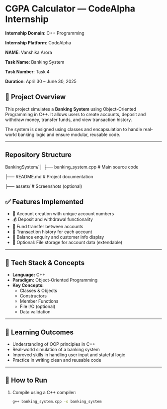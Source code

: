 
# CGPA Calculator — CodeAlpha Internship

**Internship Domain**: C++ Programming


**Internship Platform**: CodeAlpha 

**NAME**: Vanshika Arora

**Task Name**: Banking System

**Task Number**: Task 4

**Duration**: April 30 – June 30, 2025

## 📌 Project Overview
This project simulates a **Banking System** using Object-Oriented Programming in C++. It allows users to create accounts, deposit and withdraw money, transfer funds, and view transaction history.

The system is designed using classes and encapsulation to handle real-world banking logic and ensure modular, reusable code.

---

## Repository Structure

BankingSystem/
│
├── banking_system.cpp        # Main source code

├── README.md                 # Project documentation

├── assets/                   # Screenshots (optional)


## ✅ Features Implemented

- 🔐 Account creation with unique account numbers
- 💰 Deposit and withdrawal functionality
- 🔄 Fund transfer between accounts
- 📜 Transaction history for each account
- 💼 Balance enquiry and customer info display
- 💾 Optional: File storage for account data (extendable)

---

## 🔧 Tech Stack & Concepts

- **Language:** C++  
- **Paradigm:** Object-Oriented Programming  
- **Key Concepts:**  
  - Classes & Objects  
  - Constructors  
  - Member Functions  
  - File I/O (optional)  
  - Data validation  

---

## 🧠 Learning Outcomes

- Understanding of OOP principles in C++
- Real-world simulation of a banking system
- Improved skills in handling user input and stateful logic
- Practice in writing clean and reusable code

---

## 📝 How to Run

1. Compile using a C++ compiler:
   ```bash
   g++ banking_system.cpp -o banking_system
